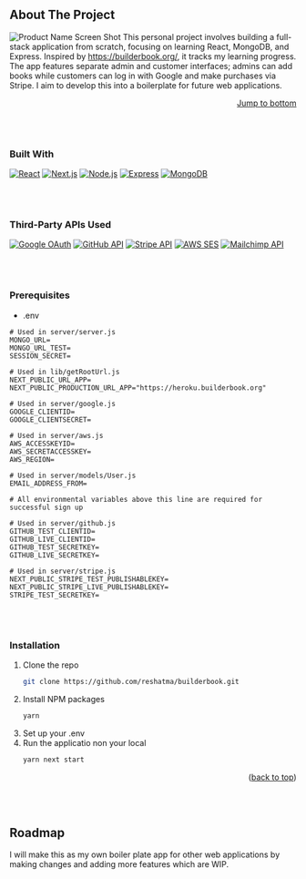 ## About The Project

![Product Name Screen Shot](https://github.com/mrexiati/builderbook/assets/50190023/04409f67-03ca-4ff1-8470-f0eb1da28b76)
This personal project involves building a full-stack application from scratch, focusing on learning React, MongoDB, and Express. Inspired by https://builderbook.org/, it tracks my learning progress. The app features separate admin and customer interfaces; admins can add books while customers can log in with Google and make purchases via Stripe. I aim to develop this into a boilerplate for future web applications.

<p align="right"><a href="#readme-bottom">Jump to bottom</a></p>

<br><br>

### Built With

[![React](https://img.shields.io/badge/React-blue?style=flat-square&logo=react)](https://reactjs.org/) [![Next.js](https://img.shields.io/badge/Next.js-black?style=flat-square&logo=next.js)](https://nextjs.org/)  [![Node.js](https://img.shields.io/badge/Node.js-green?style=flat-square&logo=node.js)](https://nodejs.org/) [![Express](https://img.shields.io/badge/Express-white?style=flat-square&logo=express)](https://expressjs.com/) [![MongoDB](https://img.shields.io/badge/MongoDB-green?style=flat-square&logo=mongodb)](https://www.mongodb.com/)

<br><br>

### Third-Party APIs Used

[![Google OAuth](https://img.shields.io/badge/Google_OAuth-blue?style=flat-square&logo=google)](https://developers.google.com/identity) [![GitHub API](https://img.shields.io/badge/GitHub_API-black?style=flat-square&logo=github)](https://developer.github.com/v3/) [![Stripe API](https://img.shields.io/badge/Stripe_API-blueviolet?style=flat-square&logo=stripe)](https://stripe.com/docs/api) [![AWS SES](https://img.shields.io/badge/AWS_SES-orange?style=flat-square&logo=amazon-aws)](https://aws.amazon.com/ses/) [![Mailchimp API](https://img.shields.io/badge/Mailchimp_API-yellow?style=flat-square&logo=mailchimp)](https://mailchimp.com/developer/api/)

<br><br>

### Prerequisites

* .env

```env
# Used in server/server.js
MONGO_URL=
MONGO_URL_TEST=
SESSION_SECRET=

# Used in lib/getRootUrl.js
NEXT_PUBLIC_URL_APP=
NEXT_PUBLIC_PRODUCTION_URL_APP="https://heroku.builderbook.org"

# Used in server/google.js
GOOGLE_CLIENTID=
GOOGLE_CLIENTSECRET=

# Used in server/aws.js
AWS_ACCESSKEYID=
AWS_SECRETACCESSKEY=
AWS_REGION=

# Used in server/models/User.js
EMAIL_ADDRESS_FROM=

# All environmental variables above this line are required for successful sign up

# Used in server/github.js
GITHUB_TEST_CLIENTID=
GITHUB_LIVE_CLIENTID=
GITHUB_TEST_SECRETKEY=
GITHUB_LIVE_SECRETKEY=

# Used in server/stripe.js
NEXT_PUBLIC_STRIPE_TEST_PUBLISHABLEKEY=
NEXT_PUBLIC_STRIPE_LIVE_PUBLISHABLEKEY=
STRIPE_TEST_SECRETKEY=
```

<br><br>

### Installation

1. Clone the repo
   ```sh
   git clone https://github.com/reshatma/builderbook.git
   ```
2. Install NPM packages
   ```sh
   yarn
   ```
3. Set up your .env
4. Run the applicatio non your local
   ```sh
   yarn next start
   ```

<p align="right">(<a href="#readme-top">back to top</a>)</p>

<br><br>

## Roadmap

I will make this as my own boiler plate app for other web applications by making changes and adding more features which are WIP.
<a id="readme-bottom"></a>


